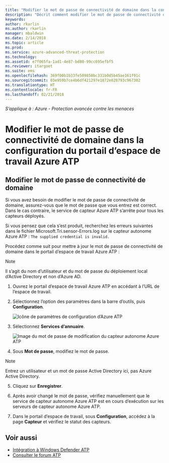 ```yaml
---
title: "Modifier le mot de passe de connectivité de domaine dans la configuration d’Azure - Protection avancée contre les menaces | Microsoft Docs"
description: "Décrit comment modifier le mot de passe de connectivité de domaine sur le capteur autonome Azure ATP."
keywords: 
author: rkarlin
ms.author: rkarlin
manager: mbaldwin
ms.date: 2/14/2018
ms.topic: article
ms.prod: 
ms.service: azure-advanced-threat-protection
ms.technology: 
ms.assetid: e7f065fa-1ad1-4e87-bd80-99cc695efbf5
ms.reviewer: itargoet
ms.suite: ems
ms.openlocfilehash: 369f00b1b33fe509850bc331b0d5b45ae161f91c
ms.sourcegitcommit: 03e959b7ce4b6df421297e1872e028793c967302
ms.translationtype: HT
ms.contentlocale: fr-FR
ms.lasthandoff: 02/21/2018
---
```

*S’applique à : Azure - Protection avancée contre les menaces*



# <a name="change-azure-atp-workspace-portal-configuration---domain-connectivity-password"></a>Modifier le mot de passe de connectivité de domaine dans la configuration du portail d’espace de travail Azure ATP



## <a name="change-the-domain-connectivity-password"></a>Modifier le mot de passe de connectivité de domaine
Si vous avez besoin de modifier le mot de passe de connectivité de domaine, assurez-vous que le mot de passe que vous entrez est correct. Dans le cas contraire, le service de capteur Azure ATP s’arrête pour tous les capteurs déployés.

Si vous pensez que cela s’est produit, recherchez les erreurs suivantes dans le fichier Microsoft.Tri.sensor-Errors.log sur le capteur autonome Azure ATP : `The supplied credential is invalid.`

Procédez comme suit pour mettre à jour le mot de passe de connectivité de domaine dans le portail d’espace de travail Azure ATP :

> [!NOTE]
> Il s’agit du nom d’utilisateur et du mot de passe du déploiement local d’Active Directory et non d’Azure AD.

1.  Ouvrez le portail d’espace de travail Azure ATP en accédant à l’URL de l’espace de travail.

2.  Sélectionnez l’option des paramètres dans la barre d’outils, puis **Configuration**.

    ![Icône de paramètres de configuration d’Azure ATP](media/atp-config-menu.png)

3.  Sélectionnez **Services d’annuaire**.

    ![Image du mot de passe de modification du capteur autonome Azure ATP](media/directory-services.png)

4.  Sous **Mot de passe**, modifiez le mot de passe.

 > [!NOTE]
 > Entrez un utilisateur et un mot de passe Active Directory ici, pas Azure Active Directory.

5.  Cliquez sur **Enregistrer**.

6.  Après avoir changé le mot de passe, vérifiez manuellement que le service de capteur autonome Azure ATP est en cours d’exécution sur les serveurs de capteur autonome Azure ATP.

7. Dans le portail d’espace de travail, sous **Configuration**, accédez à la page **Capteur** et vérifiez le statut des capteurs.

## <a name="see-also"></a>Voir aussi

- [Intégration à Windows Defender ATP](integrate-wd-atp.md)
- [Consulter le forum ATP](https://aka.ms/azureatpcommunity)